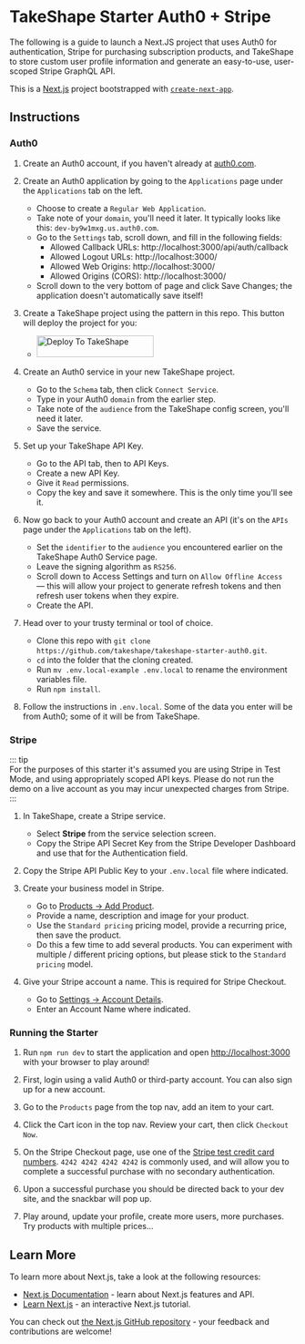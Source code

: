# TakeShape Starter Auth0 + Stripe

The following is a guide to launch a Next.JS project that uses Auth0 for authentication, Stripe for purchasing
subscription products, and TakeShape to store custom user profile information and generate an easy-to-use, user-scoped
Stripe GraphQL API.

This is a [Next.js](https://nextjs.org/) project bootstrapped with
[`create-next-app`](https://github.com/vercel/next.js/tree/canary/packages/create-next-app).

## Instructions

### Auth0

1. Create an Auth0 account, if you haven't already at [auth0.com](https://auth0.com/).

2. Create an Auth0 application by going to the `Applications` page under the `Applications` tab on the left.

   - Choose to create a `Regular Web Application`.
   - Take note of your `domain`, you'll need it later. It typically looks like this: `dev-by9w1mxg.us.auth0.com`.
   - Go to the `Settings` tab, scroll down, and fill in the following fields:
     - Allowed Callback URLs: http://localhost:3000/api/auth/callback
     - Allowed Logout URLs: http://localhost:3000/
     - Allowed Web Origins: http://localhost:3000/
     - Allowed Origins (CORS): http://localhost:3000/
   - Scroll down to the very bottom of page and click Save Changes; the application doesn't automatically save itself!

3. Create a TakeShape project using the pattern in this repo. This button will deploy the project for you:

   - <a href="https://app.takeshape.io/add-to-takeshape?repo=https://github.com/takeshape/takeshape-starter-auth0-stripe/tree/main/.takeshape/pattern"><img alt="Deploy To TakeShape" src="https://camo.githubusercontent.com/1b580e3ce353d235bde0f376ca35b0fb26d685f3750a3013ae4b225dd3aaf344/68747470733a2f2f696d616765732e74616b6573686170652e696f2f32636363633832352d373062652d343331632d396261302d3130616233386563643361372f6465762f38653266376264612d306530382d346564652d613534362d3664663539626536613862622f4465706c6f79253230746f25323054616b65536861706525343032782e706e673f6175746f3d666f726d6174253243636f6d7072657373" width="205" height="38" data-canonical-src="https://images.takeshape.io/2cccc825-70be-431c-9ba0-10ab38ecd3a7/dev/8e2f7bda-0e08-4ede-a546-6df59be6a8bb/Deploy%20to%20TakeShape%402x.png?auto=format%2Ccompress" style="max-width:100%;"></a>

4. Create an Auth0 service in your new TakeShape project.

   - Go to the `Schema` tab, then click `Connect Service`.
   - Type in your Auth0 `domain` from the earlier step.
   - Take note of the `audience` from the TakeShape config screen, you'll need it later.
   - Save the service.

5. Set up your TakeShape API Key.

   - Go to the API tab, then to API Keys.
   - Create a new API Key.
   - Give it `Read` permissions.
   - Copy the key and save it somewhere. This is the only time you'll see it.

6. Now go back to your Auth0 account and create an API (it's on the `APIs` page under the `Applications` tab on the
   left).

   - Set the `identifier` to the `audience` you encountered earlier on the TakeShape Auth0 Service page.
   - Leave the signing algorithm as `RS256`.
   - Scroll down to Access Settings and turn on `Allow Offline Access` — this will allow your project to generate
     refresh tokens and then refresh user tokens when they expire.
   - Create the API.

7. Head over to your trusty terminal or tool of choice.

   - Clone this repo with `git clone https://github.com/takeshape/takeshape-starter-auth0.git`.
   - `cd` into the folder that the cloning created.
   - Run `mv .env.local-example .env.local` to rename the environment variables file.
   - Run `npm install`.

8. Follow the instructions in `.env.local`. Some of the data you enter will be from Auth0; some of it will be from
   TakeShape.

### Stripe

::: tip  
For the purposes of this starter it's assumed you are using Stripe in Test Mode, and using appropriately scoped API
keys. Please do not run the demo on a live account as you may incur unexpected charges from Stripe.  
:::

1. In TakeShape, create a Stripe service.

   - Select **Stripe** from the service selection screen.
   - Copy the Stripe API Secret Key from the Stripe Developer Dashboard and use that for the Authentication field.

2. Copy the Stripe API Public Key to your `.env.local` file where indicated.

3. Create your business model in Stripe.

   - Go to [Products → Add Product](https://dashboard.stripe.com/test/products/create).
   - Provide a name, description and image for your product.
   - Use the `Standard pricing` pricing model, provide a recurring price, then save the product.
   - Do this a few time to add several products. You can experiment with multiple / different pricing options, but
     please stick to the `Standard pricing` model.

4. Give your Stripe account a name. This is required for Stripe Checkout.

   - Go to [Settings → Account Details](https://dashboard.stripe.com/settings/account).
   - Enter an Account Name where indicated.

### Running the Starter

1. Run `npm run dev` to start the application and open [http://localhost:3000](http://localhost:3000) with your browser
   to play around!

2. First, login using a valid Auth0 or third-party account. You can also sign up for a new account.

3. Go to the `Products` page from the top nav, add an item to your cart.

4. Click the Cart icon in the top nav. Review your cart, then click `Checkout Now`.

5. On the Stripe Checkout page, use one of the [Stripe test credit card numbers](https://stripe.com/docs/testing).
   `4242 4242 4242 4242` is commonly used, and will allow you to complete a successful purchase with no secondary
   authentication.

6. Upon a successful purchase you should be directed back to your dev site, and the snackbar will pop up.

7. Play around, update your profile, create more users, more purchases. Try products with multiple prices...

## Learn More

To learn more about Next.js, take a look at the following resources:

- [Next.js Documentation](https://nextjs.org/docs) - learn about Next.js features and API.
- [Learn Next.js](https://nextjs.org/learn) - an interactive Next.js tutorial.

You can check out [the Next.js GitHub repository](https://github.com/vercel/next.js/) - your feedback and contributions
are welcome!

